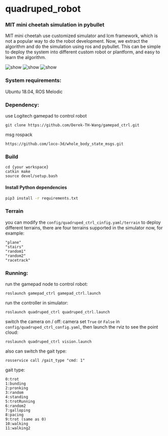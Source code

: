 # quadruped_robot

### MIT mini cheetah simulation in pybullet
MIT mini cheetah use customized simulator and lcm framework, which is not a popular way to do the robot development. Now, we extract the algorithm and do the simulation using ros and pybullet. This can be simple to deploy the system into different custom robot or plantform, and easy to learn the algorithm.

<img src="https://github.com/Derek-TH-Wang/quadruped_ctrl/blob/master/quadruped_balance.gif" alt="show" />
<img src="https://github.com/Derek-TH-Wang/quadruped_ctrl/blob/master/vision.png" alt="show" />
<img src="https://github.com/Derek-TH-Wang/quadruped_ctrl/blob/master/rviz.png" alt="show" />

### System requirements:
Ubuntu 18.04, ROS Melodic

### Dependency:
use Logitech gamepad to control robot
```
git clone https://github.com/Derek-TH-Wang/gamepad_ctrl.git
```
msg rospack
```
https://github.com/loco-3d/whole_body_state_msgs.git
```
### Build
```
cd {your workspace}
catkin make
source devel/setup.bash
```

#### Install Python dependencies

```bash
pip3 install -r requirements.txt
```

### Terrain
you can modify the ```config/quadruped_ctrl_cinfig.yaml/terrain``` to deploy different terrains, there are four terrains supported in the simulator now, for example:
```
"plane"
"stairs"
"random1"
"random2"
"racetrack"
```

### Running:
run the gamepad node to control robot:
```
roslaunch gamepad_ctrl gamepad_ctrl.launch
```
run the controller in simulator:
```
roslaunch quadruped_ctrl quadruped_ctrl.launch
```

switch the camera on / off:
camera set ```True``` or ```False``` in ```config/quadruped_ctrl_config.yaml```, then launch the rviz to see the point cloud:
```
roslaunch quadruped_ctrl vision.launch
```

also can switch the gait type:
```
rosservice call /gait_type "cmd: 1"
```

gait type:
```
0:trot
1:bunding
2:pronking
3:random
4:standing
5:trotRunning
6:random2
7:galloping
8:pacing
9:trot (same as 0)
10:walking
11:walking2
```

